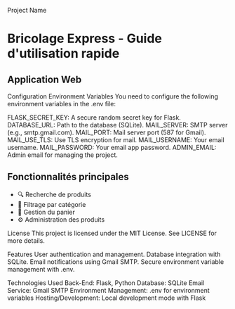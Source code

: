 Project Name

# Bricolage Express - Guide d'utilisation rapide

## Application Web

Configuration
Environment Variables
You need to configure the following environment variables in the .env file:

FLASK_SECRET_KEY: A secure random secret key for Flask.
DATABASE_URL: Path to the database (SQLite).
MAIL_SERVER: SMTP server (e.g., smtp.gmail.com).
MAIL_PORT: Mail server port (587 for Gmail).
MAIL_USE_TLS: Use TLS encryption for mail.
MAIL_USERNAME: Your email username.
MAIL_PASSWORD: Your email app password.
ADMIN_EMAIL: Admin email for managing the project.

## Fonctionnalités principales

- 🔍 Recherche de produits
- 📁 Filtrage par catégorie
- 🛒 Gestion du panier
- ⚙️ Administration des produits


License
This project is licensed under the MIT License. See LICENSE for more details.

Features
User authentication and management.
Database integration with SQLite.
Email notifications using Gmail SMTP.
Secure environment variable management with .env.

Technologies Used
Back-End: Flask, Python
Database: SQLite
Email Service: Gmail SMTP
Environment Management: .env for environment variables
Hosting/Development: Local development mode with Flask



